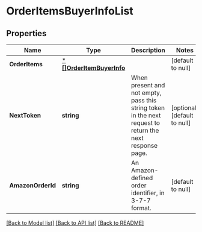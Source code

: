 # OrderItemsBuyerInfoList

## Properties
Name | Type | Description | Notes
------------ | ------------- | ------------- | -------------
**OrderItems** | [***[]OrderItemBuyerInfo**](array.md) |  | [default to null]
**NextToken** | **string** | When present and not empty, pass this string token in the next request to return the next response page. | [optional] [default to null]
**AmazonOrderId** | **string** | An Amazon-defined order identifier, in 3-7-7 format. | [default to null]

[[Back to Model list]](../README.md#documentation-for-models) [[Back to API list]](../README.md#documentation-for-api-endpoints) [[Back to README]](../README.md)

